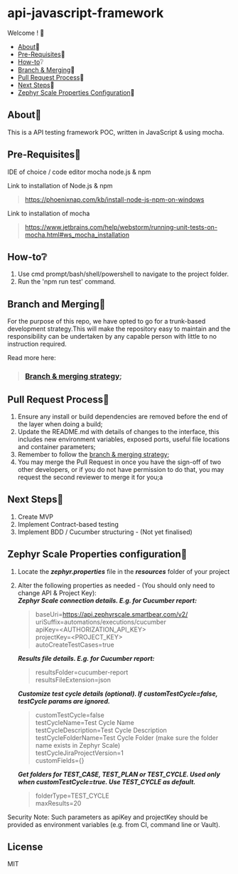 # api-javascript-framework

Welcome ! :wave:

- [About](#about):memo:
- [Pre-Requisites](#pre-requisites):raised_hands:
- [How-to](#how-to):grey_question:
- [Branch & Merging](#branch-and-merging):seedling:
- [Pull Request Process](#pull-request-process):bell:
- [Next Steps](#next-steps):dizzy:
- [Zephyr Scale Properties Configuration](#zephyr-scale-properties-configuration):newspaper:

## About📝

This is a API testing framework POC, written in JavaScript & using mocha.

## Pre-Requisites🙌

IDE of choice / code editor
mocha
node.js & npm

Link to installation of Node.js & npm
> https://phoenixnap.com/kb/install-node-js-npm-on-windows

Link to installation of mocha
> https://www.jetbrains.com/help/webstorm/running-unit-tests-on-mocha.html#ws_mocha_installation

## How-to❔
1. Use cmd prompt/bash/shell/powershell to navigate to the project folder. 
2. Run the 'npm run test' command.

## Branch and Merging🌱
For the purpose of this repo, we have opted to go for a trunk-based development strategy.This will make the repository easy to maintain and the responsibility can be undertaken by any capable person with little to no instruction required.

Read more here:
> ### [Branch & merging strategy](docs/branch_merge_strategy.md);

## Pull Request Process🔔

1. Ensure any install or build dependencies are removed before the end of the layer when doing a 
   build;
2. Update the README.md with details of changes to the interface, this includes new environment 
   variables, exposed ports, useful file locations and container parameters;
3. Remember to follow the [branch & merging strategy](docs/branch_merge_strategy.md);
4. You may merge the Pull Request in once you have the sign-off of two other developers, or if you 
   do not have permission to do that, you may request the second reviewer to merge it for you;a

## Next Steps💫
1. Create MVP
2. Implement Contract-based testing
4. Implement BDD / Cucumber structuring - (Not yet finalised)

## Zephyr Scale Properties configuration📰

1. Locate the ***zephyr.properties*** file in the ***resources*** folder of your project<br/>
2. Alter the following properties as needed - (You should only need to change API & Project Key):   
   ***Zephyr Scale connection details. E.g. for Cucumber report:***
      >baseUri=https://api.zephyrscale.smartbear.com/v2/  
       uriSuffix=automations/executions/cucumber  
       apiKey=<AUTHORIZATION_API_KEY>  
       projectKey=<PROJECT_KEY>  
       autoCreateTestCases=true

   ***Results file details. E.g. for Cucumber report:***
      >resultsFolder=cucumber-report  
       resultsFileExtension=json

   ***Customize test cycle details (optional). If customTestCycle=false, testCycle params are ignored.***
      >customTestCycle=false  
       testCycleName=Test Cycle Name  
       testCycleDescription=Test Cycle Description  
       testCycleFolderName=Test Cycle Folder (make sure the folder name exists in Zephyr Scale)  
       testCycleJiraProjectVersion=1  
       customFields={}

   ***Get folders for TEST_CASE, TEST_PLAN or TEST_CYCLE. Used only when customTestCycle=true. Use TEST_CYCLE as default.***
      >folderType=TEST_CYCLE  
       maxResults=20

Security Note: Such parameters as apiKey and projectKey should be provided as environment variables (e.g. from CI, command line or Vault).

## License
MIT
